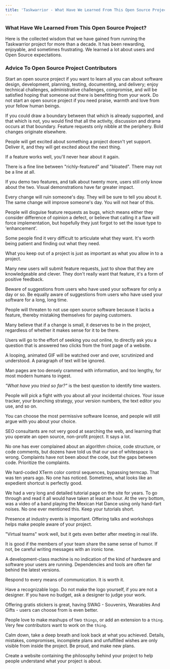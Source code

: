```yaml
---
title: 'Taskwarrior - What Have We Learned From This Open Source Project?'
---
```


### What Have We Learned From This Open Source Project?

Here is the collected wisdom that we have gained from running the Taskwarrior
project for more than a decade. It has been rewarding, enjoyable, and sometimes
frustrating. We learned a lot about users and Open Source expectations.

### Advice To Open Source Project Contributors

Start an open source project if you want to learn all you can about software
design, development, planning, testing, documenting, and delivery; enjoy
technical challenges, administrative challenges, compromise, and will be
satisfied hoping that someone out there is benefitting from your work. Do not
start an open source project if you need praise, warmth and love from your
fellow human beings.

If you could draw a boundary between that which is already supported, and that
which is not, you would find that all the activity, discussion and drama occurs
at that boundary. Feature requests only nibble at the periphery. Bold changes
originate elsewhere.

People will get excited about something a project doesn\'t yet support. Deliver
it, and they will get excited about the next thing.

If a feature works well, you'll never hear about it again.

There is a fine line between \"richly-featured\" and \"bloated\". There may not
be a line at all.

If you demo two features, and talk about twenty more, users still only know
about the two. Visual demonstrations have far greater impact.

Every change will ruin someone's day. They will be sure to tell you about it.
The same change will improve someone\'s day. You will not hear of this.

People will disguise feature requests as bugs, which means either they consider
difference of opinion a defect, or believe that calling it a flaw will force
implementation, but hopefully they just forgot to set the issue type to
\'enhancement\'.

Some people find it very difficult to articulate what they want. It\'s worth
being patient and finding out what they need.

What you keep out of a project is just as important as what you allow in to a
project.

Many new users will submit feature requests, just to show that they are
knowledgeable and clever. They don\'t really want that feature, it\'s a form of
positive feedback.

Beware of suggestions from users who have used your software for only a day or
so. Be equally aware of suggestions from users who have used your software for a
long, long time.

People will threaten to not use open source software because it lacks a feature,
thereby mistaking themselves for paying customers.

Many believe that if a change is small, it deserves to be in the project,
regardless of whether it makes sense for it to be there.

Users will go to the effort of seeking you out online, to directly ask you a
question that is answered two clicks from the front page of a website.

A looping, animated GIF will be watched over and over, scrutinized and
understood. A paragraph of text will be ignored.

Man pages are too densely crammed with information, and too lengthy, for most
modern humans to ingest.

*\"What have you tried so far?\"* is the best question to identify time wasters.

People will pick a fight with you about all your incidental choices. Your issue
tracker, your branching strategy, your version numbers, the text editor you use,
and so on.

You can choose the most permissive software license, and people will still argue
with you about your choice.

SEO consultants are not very good at searching the web, and learning that you
operate an open source, non-profit project. It says a lot.

No one has ever complained about an algorithm choice, code structure, or code
comments, but dozens have told us that our use of whitespace is wrong.
Complaints have not been about the code, but the gaps between code. Prioritize
the complaints.

We hard-coded XTerm color control sequences, bypassing termcap. That was ten
years ago. No one has noticed. Sometimes, what looks like an expedient shortcut
is perfectly good.

We had a very long and detailed tutorial page on the site for years. To go
through and read it all would have taken at least an hour. At the very bottom,
was a video of a band playing the Mexican Hat Dance using only hand-fart noises.
No one ever mentioned this. Keep your tutorials short.

Presence at industry events is important. Offering talks and workshops helps
make people aware of your project.

\"Virtual teams\" work well, but it gets even better after meeting in real life.

It is good if the members of your team share the same sense of humor. If not, be
careful writing messages with an ironic tone.

A development-class machine is no indication of the kind of hardware and
software your users are running. Dependencies and tools are often far behind the
latest versions.

Respond to every means of communication. It is worth it.

Have a recognizable logo. Do not make the logo yourself, if you are not a
designer. If you have no budget, ask a designer to judge your work.

Offering gratis stickers is great, having SWAG \- Souvenirs, Wearables And Gifts
\- users can choose from is even better.

People love to make mashups of two `things`, or add an extension to a `thing`.
Very few contributors want to work on the `thing`.

Calm down, take a deep breath and look back at what you achieved. Details,
mistakes, compromises, incomplete plans and unfulfilled wishes are only visible
from inside the project. Be proud, and make new plans.

Create a website containing the philosophy behind your project to help people
understand what your project is about.
